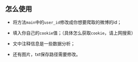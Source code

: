 ## 怎么使用

- 将方法`main`中的`user_id`修改成你想要爬取的微博的id；

- 填入你自己的`cookie`值；（具体怎么获取`cookie`，请上网搜索）

- 文中注释信息是一些数据分析；

- 还有图片，txt保存路径需要修改。

  ​